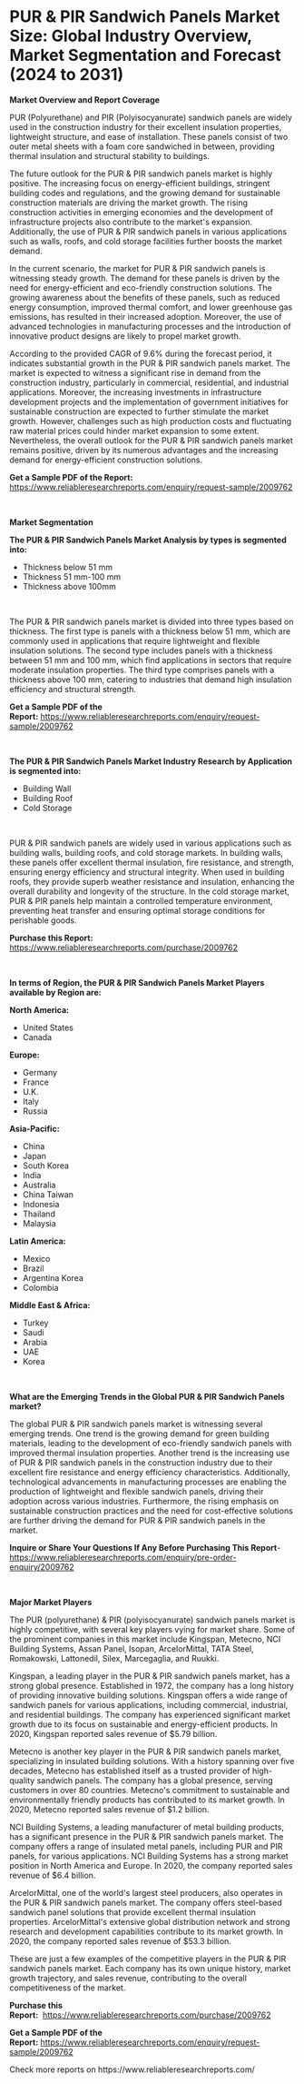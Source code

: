 <p><h1>PUR & PIR Sandwich Panels Market Size: Global Industry Overview, Market Segmentation and Forecast (2024 to 2031)</h1></p><p><strong>Market Overview and Report Coverage</strong></p>
<p><p>PUR (Polyurethane) and PIR (Polyisocyanurate) sandwich panels are widely used in the construction industry for their excellent insulation properties, lightweight structure, and ease of installation. These panels consist of two outer metal sheets with a foam core sandwiched in between, providing thermal insulation and structural stability to buildings.</p><p>The future outlook for the PUR & PIR sandwich panels market is highly positive. The increasing focus on energy-efficient buildings, stringent building codes and regulations, and the growing demand for sustainable construction materials are driving the market growth. The rising construction activities in emerging economies and the development of infrastructure projects also contribute to the market's expansion. Additionally, the use of PUR & PIR sandwich panels in various applications such as walls, roofs, and cold storage facilities further boosts the market demand.</p><p>In the current scenario, the market for PUR & PIR sandwich panels is witnessing steady growth. The demand for these panels is driven by the need for energy-efficient and eco-friendly construction solutions. The growing awareness about the benefits of these panels, such as reduced energy consumption, improved thermal comfort, and lower greenhouse gas emissions, has resulted in their increased adoption. Moreover, the use of advanced technologies in manufacturing processes and the introduction of innovative product designs are likely to propel market growth.</p><p>According to the provided CAGR of 9.6% during the forecast period, it indicates substantial growth in the PUR & PIR sandwich panels market. The market is expected to witness a significant rise in demand from the construction industry, particularly in commercial, residential, and industrial applications. Moreover, the increasing investments in infrastructure development projects and the implementation of government initiatives for sustainable construction are expected to further stimulate the market growth. However, challenges such as high production costs and fluctuating raw material prices could hinder market expansion to some extent. Nevertheless, the overall outlook for the PUR & PIR sandwich panels market remains positive, driven by its numerous advantages and the increasing demand for energy-efficient construction solutions.</p></p>
<p><strong>Get a Sample PDF of the Report:</strong> <a href="https://www.reliableresearchreports.com/enquiry/request-sample/2009762">https://www.reliableresearchreports.com/enquiry/request-sample/2009762</a></p>
<p>&nbsp;</p>
<p><strong>Market Segmentation</strong></p>
<p><strong>The PUR & PIR Sandwich Panels Market Analysis by types is segmented into:</strong></p>
<p><ul><li>Thickness below 51 mm</li><li>Thickness 51 mm-100 mm</li><li>Thickness above 100mm</li></ul></p>
<p>&nbsp;</p>
<p><p>The PUR & PIR sandwich panels market is divided into three types based on thickness. The first type is panels with a thickness below 51 mm, which are commonly used in applications that require lightweight and flexible insulation solutions. The second type includes panels with a thickness between 51 mm and 100 mm, which find applications in sectors that require moderate insulation properties. The third type comprises panels with a thickness above 100 mm, catering to industries that demand high insulation efficiency and structural strength.</p></p>
<p><strong>Get a Sample PDF of the Report:</strong>&nbsp;<a href="https://www.reliableresearchreports.com/enquiry/request-sample/2009762">https://www.reliableresearchreports.com/enquiry/request-sample/2009762</a></p>
<p>&nbsp;</p>
<p><strong>The PUR & PIR Sandwich Panels Market Industry Research by Application is segmented into:</strong></p>
<p><ul><li>Building Wall</li><li>Building Roof</li><li>Cold Storage</li></ul></p>
<p>&nbsp;</p>
<p><p>PUR & PIR sandwich panels are widely used in various applications such as building walls, building roofs, and cold storage markets. In building walls, these panels offer excellent thermal insulation, fire resistance, and strength, ensuring energy efficiency and structural integrity. When used in building roofs, they provide superb weather resistance and insulation, enhancing the overall durability and longevity of the structure. In the cold storage market, PUR & PIR panels help maintain a controlled temperature environment, preventing heat transfer and ensuring optimal storage conditions for perishable goods.</p></p>
<p><strong>Purchase this Report:</strong>&nbsp; <a href="https://www.reliableresearchreports.com/purchase/2009762">https://www.reliableresearchreports.com/purchase/2009762</a></p>
<p>&nbsp;</p>
<p><strong>In terms of Region, the PUR & PIR Sandwich Panels Market Players available by Region are:</strong></p>
<p>
    <p> <strong> North America: </strong>
        <ul>
            <li>United States</li>
            <li>Canada</li>
        </ul>
        </p> 
    <p> <strong> Europe: </strong>
        <ul>
            <li>Germany</li>
            <li>France</li>
            <li>U.K.</li>
            <li>Italy</li>
            <li>Russia</li>
        </ul>
        </p> 
    <p> <strong> Asia-Pacific: </strong>
        <ul>
            <li>China</li>
            <li>Japan</li>
            <li>South Korea</li>
            <li>India</li>
            <li>Australia</li>
            <li>China Taiwan</li>
            <li>Indonesia</li>
            <li>Thailand</li>
            <li>Malaysia</li>
        </ul>
        </p> 
    <p> <strong> Latin America: </strong>
        <ul>
            <li>Mexico</li>
            <li>Brazil</li>
            <li>Argentina Korea</li>
            <li>Colombia</li>
        </ul>
        </p> 
    <p> <strong> Middle East & Africa: </strong>
        <ul>
            <li>Turkey</li>
            <li>Saudi</li>
            <li>Arabia</li>
            <li>UAE</li>
            <li>Korea</li>
        </ul>
    </p>
    </p>
<p>&nbsp;</p>
<p><strong>What are the Emerging Trends in the Global PUR & PIR Sandwich Panels market?</strong></p>
<p><p>The global PUR & PIR sandwich panels market is witnessing several emerging trends. One trend is the growing demand for green building materials, leading to the development of eco-friendly sandwich panels with improved thermal insulation properties. Another trend is the increasing use of PUR & PIR sandwich panels in the construction industry due to their excellent fire resistance and energy efficiency characteristics. Additionally, technological advancements in manufacturing processes are enabling the production of lightweight and flexible sandwich panels, driving their adoption across various industries. Furthermore, the rising emphasis on sustainable construction practices and the need for cost-effective solutions are further driving the demand for PUR & PIR sandwich panels in the market.</p></p>
<p><strong>Inquire or Share Your Questions If Any Before Purchasing This Report</strong>- <a href="https://www.reliableresearchreports.com/enquiry/pre-order-enquiry/2009762">https://www.reliableresearchreports.com/enquiry/pre-order-enquiry/2009762</a></p>
<p>&nbsp;</p>
<p><strong>Major Market Players</strong></p>
<p><p>The PUR (polyurethane) & PIR (polyisocyanurate) sandwich panels market is highly competitive, with several key players vying for market share. Some of the prominent companies in this market include Kingspan, Metecno, NCI Building Systems, Assan Panel, Isopan, ArcelorMittal, TATA Steel, Romakowski, Lattonedil, Silex, Marcegaglia, and Ruukki.</p><p>Kingspan, a leading player in the PUR & PIR sandwich panels market, has a strong global presence. Established in 1972, the company has a long history of providing innovative building solutions. Kingspan offers a wide range of sandwich panels for various applications, including commercial, industrial, and residential buildings. The company has experienced significant market growth due to its focus on sustainable and energy-efficient products. In 2020, Kingspan reported sales revenue of $5.79 billion.</p><p>Metecno is another key player in the PUR & PIR sandwich panels market, specializing in insulated building solutions. With a history spanning over five decades, Metecno has established itself as a trusted provider of high-quality sandwich panels. The company has a global presence, serving customers in over 80 countries. Metecno's commitment to sustainable and environmentally friendly products has contributed to its market growth. In 2020, Metecno reported sales revenue of $1.2 billion.</p><p>NCI Building Systems, a leading manufacturer of metal building products, has a significant presence in the PUR & PIR sandwich panels market. The company offers a range of insulated metal panels, including PUR and PIR panels, for various applications. NCI Building Systems has a strong market position in North America and Europe. In 2020, the company reported sales revenue of $6.4 billion.</p><p>ArcelorMittal, one of the world's largest steel producers, also operates in the PUR & PIR sandwich panels market. The company offers steel-based sandwich panel solutions that provide excellent thermal insulation properties. ArcelorMittal's extensive global distribution network and strong research and development capabilities contribute to its market growth. In 2020, the company reported sales revenue of $53.3 billion.</p><p>These are just a few examples of the competitive players in the PUR & PIR sandwich panels market. Each company has its own unique history, market growth trajectory, and sales revenue, contributing to the overall competitiveness of the market.</p></p>
<p><strong>Purchase this Report:</strong>&nbsp;&nbsp;<a href="https://www.reliableresearchreports.com/purchase/2009762">https://www.reliableresearchreports.com/purchase/2009762</a></p>
<p></p>
<p><strong>Get a Sample PDF of the Report:</strong>&nbsp;<a href="https://www.reliableresearchreports.com/enquiry/request-sample/2009762">https://www.reliableresearchreports.com/enquiry/request-sample/2009762</a></p>
<p>Check more reports on https://www.reliableresearchreports.com/</p>